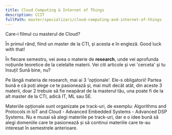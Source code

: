 ```yaml
---
title: Cloud Computing & Internet of Things
description: CCIT
fullPath: master/specializari/cloud-computing-and-internet-of-things
---
```

Care-i filmul cu masterul de Cloud?

În primul rând, fiind un master de la CTI, și acesta e în engleză. Good luck with that!

În fiecare semestru, vei avea o materie de **research**, unde vei aprofunda noțiunile teoretice de la celelalte materii. Vei citi articole și vei 'cerceta' și tu însuți! Sună bine, nu? 

Pe lângă materia de research, mai ai 3 'opționale'. Ele-s obligatorii! Partea bună e că poți alege ce te pasionează și, mai mult decât atât, din aceste 3 materii, doar 2 trebuie să fie neapărat de la masterul tău, una poate fi de la alt master de la CTI, adică IT, ML sau SE. 

Materiile opționale sunt organizate pe track-uri, de exemplu: Algorithms and Protocols in IoT and Cloud - Advanced Embedded Systems - Advanced DSP Systems. Nu e musai să alegi materiile pe track-uri, dar e o idee bună să alegi domeniile care te pasionează și să continui materiile care te-au interesat în semestrele anterioare.